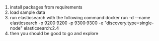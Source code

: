 1. install packages from requirements
2. load sample data
3. run elasticsearch with the following command
docker run -d --name elasticsearch -p 9200:9200 -p 9300:9300 -e "discovery.type=single-node" elasticsearch:2.4
4. then you should be good to go and explore

